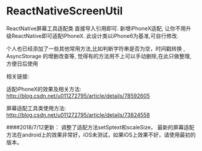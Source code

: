 # ReactNativeScreenUtil
ReactNative屏幕工具适配类
直接导入引用即可.
新增iPhoneX适配, 让你不用升级ReactNative即可适配iPhoneX.
此设计类以iPhone6为基准,可自行修改.

个人也已经添加了一些其他常用方法,比如判断字符串是否为空，时间戳转换 , AsyncStorage 的增删改查等, 觉得有的方法用不上可以手动删除,在此只做整理,方便日后使用

相关链接:

适配iPhoneX的效果及相关方法: http://blog.csdn.net/u011272795/article/details/78592605

屏幕适配工具类使用方法: http://blog.csdn.net/u011272795/article/details/73824558

####2018/7/12更新：
调整了适配方法setSptext和scaleSize，
最新的屏幕适配方法在android上的效果非常好，iOS未测试，如果iOS上效果不好，请使用最初的版本。

